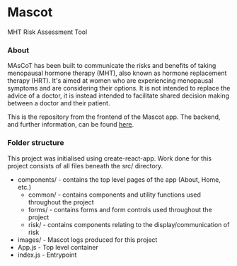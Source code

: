 # Mascot

MHT Risk Assessment Tool

### About

MAsCoT has been built to communicate the risks and benefits of taking menopausal hormone therapy (MHT), also known as
hormone replacement therapy (HRT). It's aimed at women who are experiencing menopausal symptoms and are considering
their options. It is not intended to replace the advice of a doctor, it is instead intended to facilitate shared
decision making between a doctor and their patient.

This is the repository from the frontend of the Mascot app. The backend, and further information, can be found
[here](https://github.com/actuary/premeno-backend).

### Folder structure
This project was initialised using create-react-app. Work done for this project consists of all files beneath the src/ directory.
- components/ - contains the top level pages of the app (About, Home, etc.)
    - common/ - contains components and utility functions used throughout the project
    - forms/ - contains forms and form controls used throughout the project
    - risk/ - contains components relating to the display/communication of risk
- images/ - Mascot logs produced for this project
- App.js - Top level container
- index.js - Entrypoint
